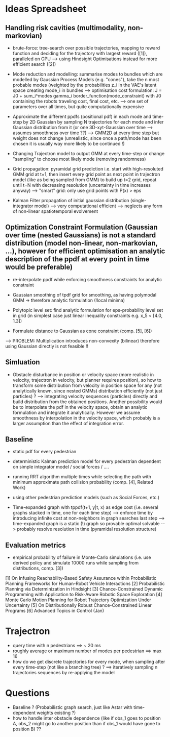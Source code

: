 # Ideas Spreadsheet

## Handling risk cavities (multimodality, non-markovian)
- brute-force: tree-search over possible trajectories, mapping to reward function and deciding for the trajectory with largest reward ([1]), paralleled on GPU --> using Hindsight Optimisations instead for more efficient search ([2])

- Mode reduction and modelling: summarise modes to bundles which are modelled by Gaussian Process Models (e.g. "cones"), take the n most probable modes (weighted by the probabilities z_i in the VAE's latent space creating mode_i in bundles
--> optimisation cost formulation: 
J = J0 + sum_i^modes gamma_i border_function(mode_constraint) 
with J0 containing the robots traveling cost, final cost, etc. 
--> one set of parameters over all times, but quite computationally expensive
 
- Approximate the different ppdfs (positional pdf) in each mode and time-step by 2D Gaussian by sampling N trajectories for each mode and infer Gaussian distribution from it (or one 3D-xyt-Gaussian over time --> assumes smoothness over time ??)
--> GMM2D at every time step but weight does not change (unrealistic, since once a path/mode has been chosen it is usually way more likely to be continued !)   

- Changing Trajectron model to output GMM at every time-step or change "sampling" to choose most likely mode (removing randomness)

- Grid propagation: pyramidal grid prediction i.e. start with high-resoluted GMM grid at t=1, then insert every grid point as next point in trajectron model (like as being sampled from GMM) to build up t=2 grid, repeat until t=N with decreasing resolution (uncertainty in time increases anyway)
--> "smart" grid: only use grid points with P(x) > eps

- Kalman Filter propagation of initial gaussian distribution (single-integrator model)
--> very computational efficient
--> neglects any form of non-linear spatiotemporal evolvement 

## Optimization Constraint Formulation (Gaussian over time (nested Gaussians) is not a standard distribution (model non-linear, non-markovian, ...), however for efficient optimisation an analytic description of the ppdf at every point in time would be preferable)
- re-interpolate ppdf while enforcing smoothness constraints for analytic constraint

- Gaussian smoothing of tpdf grid for smoothing, as having polymodal GMM -> therefore analytic formulation (!local minima)

- Polytopic level set: find analytic formulation for eps-probability level set in grid (in simplest case just linear inequality constraints e.g. x_5 < [4.0, 1.3])

- Formulate distance to Gaussian as cone constraint (comp. [5], [6])

--> PROBLEM: Multiplication introduces non-convexity (bilinear) therefore using Gaussian directly is not feasible !!

## Simluation
- Obstacle disturbance in position or velocity space (more realistic in velocity, trajectron in velocity, but planner requires position), so how to transform some distribution from velocity in position space for any (not analytically known, since nested GMMs) distribution efficiently (not just particles) ? 
--> integrating velocity sequences (particles) directly and build distribution from the obtained positions. Another possibility would be to interpolate the pdf in the velocity space, obtain an analytic formulation and integrate it analytically. However we assume smoothness by interpolation in the velocity space, which probably is a larger assumption than the effect of integration error. 

## Baseline
- static pdf for every pedestrian

- deterministic Kalman prediction model for every pedestrian dependent on simple integrator model / social forces / ....

- running RRT algorithm multiple times while selecting the path with minimum approximate path collision probability (comp. [4], Related Work)

- using other pedestrian prediction models (such as Social Forces, etc.)

- Time-expanded graph with tppdf(t+1, y|t, x) as edge cost (i.e. several graphs stacked in time, one for each time step)
--> enforce time by introducing infinite cost at non-neighbors in graph searches last step
--> time-expanded graph is a static (!) graph so provable optimal solvable 
--> probably resolve resolution in time (pyramidal resolution structure) 


## Evaluation metrics
- empirical probability of failure in Monte-Carlo simulations (i.e. use derived policy and simulate 10000 runs while sampling from distributions, comp. [3])

[1] On Infusing Reachability-Based Safety Assurance within Probabilistic Planning Frameworks for Human-Robot Vehicle Interactions
[2] Probabilistic Planning via Determinization in Hindsight
[3] Chance-Constrained Dynamic Programming with Application to Risk-Aware Robotic Space Exploration
[4] Monte Carlo Motion Planning for Robot Trajectory Optimization Under Uncertainty
[5] On Distributionally Robust Chance-Constrained Linear Programs
[6] Advanced Topics in Control (Jan)

# Trajectron
- query time with n pedestrians ==> ~ 20 ms
- roughly average or maximum number of modes per pedestrian ==> max 16
- how do we get discrete trajectories for every mode, when sampling after every time-step (not like a branching tree) ? ==> iteratively sampling n trajectories sequences by re-applying the model

# Questions
- Baseline ? (Probabilistic graph search, just like Astar with time-dependent weights existing ?)
- how to handle inter obstacle dependence (like if obs_1 goes to position A, obs_2 might go to another position than if obs_1 would have gone to position B) ??